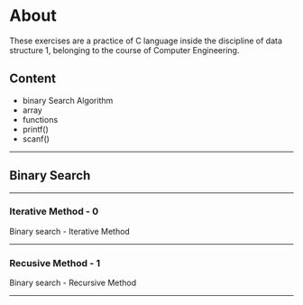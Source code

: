 # About

These exercises are a practice of C language inside the discipline of data structure 1, belonging to the course of Computer Engineering.

## Content

- binary Search Algorithm
- array
- functions
- printf()
- scanf()

---

## Binary Search

---

### Iterative Method - 0

Binary search - Iterative Method

---

### Recusive Method - 1

Binary search - Recursive Method

---
